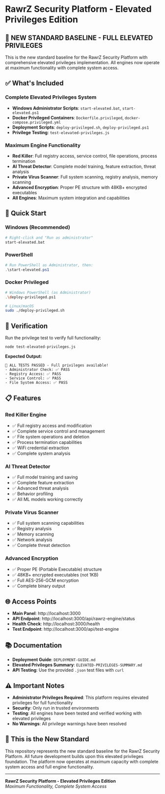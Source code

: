# RawrZ Security Platform - Elevated Privileges Edition

## 🎉 **NEW STANDARD BASELINE - FULL ELEVATED PRIVILEGES**

This is the new standard baseline for the RawrZ Security Platform with comprehensive elevated privileges implementation. All engines now operate at maximum functionality with complete system access.

## ✅ **What's Included**

### **Complete Elevated Privileges System**
- **Windows Administrator Scripts**: `start-elevated.bat`, `start-elevated.ps1`
- **Docker Privileged Containers**: `Dockerfile.privileged`, `docker-compose.privileged.yml`
- **Deployment Scripts**: `deploy-privileged.sh`, `deploy-privileged.ps1`
- **Privilege Testing**: `test-elevated-privileges.js`

### **Maximum Engine Functionality**
- **Red Killer**: Full registry access, service control, file operations, process termination
- **AI Threat Detector**: Complete model training, feature extraction, threat analysis
- **Private Virus Scanner**: Full system scanning, registry analysis, memory scanning
- **Advanced Encryption**: Proper PE structure with 48KB+ encrypted executables
- **All Engines**: Maximum system integration and capabilities

## 🚀 **Quick Start**

### **Windows (Recommended)**
```bash
# Right-click and "Run as administrator"
start-elevated.bat
```

### **PowerShell**
```powershell
# Run PowerShell as Administrator, then:
.\start-elevated.ps1
```

### **Docker Privileged**
```bash
# Windows PowerShell (as Administrator)
.\deploy-privileged.ps1

# Linux/macOS
sudo ./deploy-privileged.sh
```

## 🔧 **Verification**

Run the privilege test to verify full functionality:
```bash
node test-elevated-privileges.js
```

**Expected Output:**
```
🎉 ALL TESTS PASSED - Full privileges available!
- Administrator Check: ✅ PASS
- Registry Access: ✅ PASS
- Service Control: ✅ PASS
- File System Access: ✅ PASS
```

## 📋 **Features**

### **Red Killer Engine**
- ✅ Full registry access and modification
- ✅ Complete service control and management
- ✅ File system operations and deletion
- ✅ Process termination capabilities
- ✅ WiFi credential extraction
- ✅ Complete system analysis

### **AI Threat Detector**
- ✅ Full model training and saving
- ✅ Complete feature extraction
- ✅ Advanced threat analysis
- ✅ Behavior profiling
- ✅ All ML models working correctly

### **Private Virus Scanner**
- ✅ Full system scanning capabilities
- ✅ Registry analysis
- ✅ Memory scanning
- ✅ Network analysis
- ✅ Complete threat detection

### **Advanced Encryption**
- ✅ Proper PE (Portable Executable) structure
- ✅ 48KB+ encrypted executables (not 1KB)
- ✅ Full AES-256-GCM encryption
- ✅ Complete binary output

## 🌐 **Access Points**

- **Main Panel**: http://localhost:3000
- **API Endpoint**: http://localhost:3000/api/rawrz-engine/status
- **Health Check**: http://localhost:3000/health
- **Test Endpoint**: http://localhost:3000/api/test-engine

## 📚 **Documentation**

- **Deployment Guide**: `DEPLOYMENT-GUIDE.md`
- **Elevated Privileges Summary**: `ELEVATED-PRIVILEGES-SUMMARY.md`
- **API Testing**: Use the provided `.json` test files with `curl`

## ⚠️ **Important Notes**

- **Administrator Privileges Required**: This platform requires elevated privileges for full functionality
- **Security**: Only run in trusted environments
- **Testing**: All engines have been tested and verified working with elevated privileges
- **No Warnings**: All privilege warnings have been resolved

## 🎯 **This is the New Standard**

This repository represents the new standard baseline for the RawrZ Security Platform. All future development builds upon this elevated privileges foundation. The platform now operates at maximum capacity with complete system access and full engine functionality.

---

**RawrZ Security Platform - Elevated Privileges Edition**  
*Maximum Functionality, Complete System Access*
